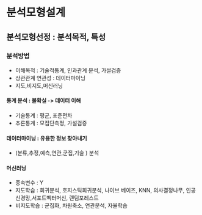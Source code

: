 # 분석모형설계
## 분석모형선정 : 분석목적, 특성
### 분석방법
- 이해목적 : 기술적통계, 인과관계 분석, 가설검증
- 상관관계 연관성 : 데이터마이닝
- 지도,비지도,머신러닝
#### 통계 분석 : 불확실 -> 데이터 이해
- 기술통계 : 평균, 표준편차
- 추론통계  : 모집단측정, 가설검증
#### 데이터마이닝 : 유용한 정보 찾아내기
- (분류,추정,예측,연관,군집,기술 ) 분석
#### 머신러닝
- 종속변수 : Y
- 지도학습 : 회귀분석, 호지스틱회귀분석, 나이브 베이즈, KNN, 의사결정나무, 인공신경망,서포트벡터머신, 랜텀포레스트
- 비지도학습 : 군집화, 차원축소, 연관분석, 자율학습
